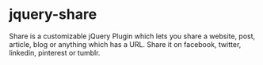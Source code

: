 jquery-share
============

Share is a customizable jQuery Plugin which lets you share a website, post, article, blog or anything which has a URL. Share it on facebook, twitter, linkedin, pinterest or tumblr.
